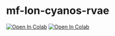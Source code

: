 # mf-lon-cyanos-rvae

[![Open In Colab](https://colab.research.google.com/assets/colab-badge.svg)](https://colab.research.google.com/github/Jsakkos/mf-lon-cyanos-rvae/blob/main/notebooks)
[![Open In Colab](https://colab.research.google.com/assets/colab-badge.svg)](https://colab.research.google.com/github/Jsakkos/mf-lon-cyanos-rvae/blob/main/notebooks/cellpose_segment_organelles.ipynb.ipynb)